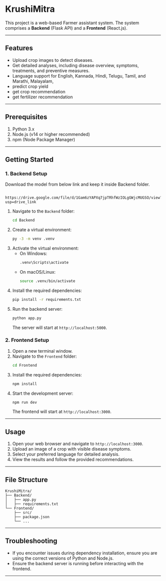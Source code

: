# KrushiMitra
 

This project is a web-based  Farmer assistant system. The system comprises a **Backend** (Flask API) and a **Frontend** (React.js).

---

## Features

- Upload crop images to detect diseases.
- Get detailed analyses, including disease overview, symptoms, treatments, and preventive measures.
- Language support for English, Kannada, Hindi, Telugu, Tamil, and Marathi, Malayalam,
- predict crop yield
- get crop recommendation
- get fertilizer recommendation
 
---

## Prerequisites

1. Python 3.x
2. Node.js (v14 or higher recommended)
3. npm (Node Package Manager)

---

## Getting Started

### 1. Backend Setup
   Download the model from below link and keep it inside Backend folder.
     
     https://drive.google.com/file/d/1Gam6zYAPXq7jpTRhfWzIOLgGWjcMUGSO/view?usp=drive_link
    
1. Navigate to the `Backend` folder:
   ```bash
   cd Backend
   ```
2. Create a virtual environment:
   ```bash
   py -3 -m venv .venv
   ```
3. Activate the virtual environment:
   - On Windows:
     ```bash
     .venv\Scripts\activate
     ```
   - On macOS/Linux:
     ```bash
     source .venv/bin/activate
     ```
4. Install the required dependencies:
   ```bash
   pip install -r requirements.txt
   ```
5. Run the backend server:
   ```bash
   python app.py
   ```
   The server will start at `http://localhost:5000`.

### 2. Frontend Setup

1. Open a new terminal window.
2. Navigate to the `Frontend` folder:
   ```bash
   cd Frontend
   ```
3. Install the required dependencies:
   ```bash
   npm install
   ```
4. Start the development server:
   ```bash
   npm run dev
   ```
   The frontend will start at `http://localhost:3000`.

---

## Usage

1. Open your web browser and navigate to `http://localhost:3000`.
2. Upload an image of a crop with visible disease symptoms.
3. Select your preferred language for detailed analysis.
4. View the results and follow the provided recommendations.

---

## File Structure

```
KrushiMitra/
├── Backend/
│   ├── app.py
│   ├── requirements.txt
└── Frontend/
    ├── src/
    ├── package.json
    └── ...
```

---

## Troubleshooting

- If you encounter issues during dependency installation, ensure you are using the correct versions of Python and Node.js.
- Ensure the backend server is running before interacting with the frontend.

---

 
 


